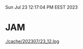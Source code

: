 Sun Jul 23 12:17:04 PM EEST 2023
# JAM
<a href='./cache/202307/23_12.log'>./cache/202307/23_12.log</a>
